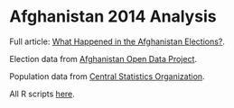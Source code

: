 Afghanistan 2014 Analysis
=========================

Full article: [What Happened in the Afghanistan Elections?](http://developmentseed.org/afghanistan-2014-analysis/).

Election data from [Afghanistan Open Data Project](https://github.com/developmentseed/aodp-data/tree/runoff/data/2014_president_election/results).

Population data from [Central Statistics Organization](http://cso.gov.af/en).

All R scripts [here](https://github.com/developmentseed/afghanistan-2014-analysis/tree/gh-pages/R%20scripts).


